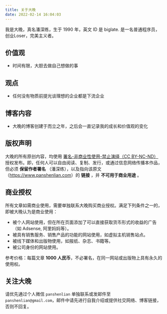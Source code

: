 ```yaml
---
title: 关于大晚
date: 2022-02-14 16:04:03
---
```



我是大晚，真名潘深练，生于 1990 年，英文 ID 是 biglate. 
是一名普通程序员，创业Loser，完美主义者。

## 价值观

* 时间有限，大胆去做自己想做的事

## 观点

* 任何没有物质前提光谈理想的企业都是下流企业

## 博客内容

* 大晚的博客创建于而立之年，之后会一直记录我的成长和价值观的变化

<a id='licence'></a>
## 版权声明

大晚的所有原创内容，均使用 [署名-非商业性使用-禁止演绎（CC BY-NC-ND）](https://creativecommons.org/licenses/by-nc-nd/3.0/cn/) 授权发布。即，任何人可以自由阅读、复制、发行，或通过信息网络传播本作品，但必须 **保留作者署名** （潘深练），以及指向该原文（<https://www.panshenlian.com>）的 **链接** ，并 **不可用于商业用途** 。

## 商业授权
所有文章如需商业使用，需要单独联系大晚购买商业授权。满足下列条件之一的，即被大晚认为是商业使用：

* 被个人网站使用，但在所在页面添加了可以直接获取货币形式的收益的广告（如 Adsense, 阿里妈妈等）。
* 被具有销售服务、销售产品的功能的网站使用，如虚拟主机销售站点。
* 被线下媒体和出版物使用，如报纸、杂志、书籍等。
* 被公司身份的网站使用。

参考价格：每篇文章 **1000 人民币**，不必署名，在同一网站或出版物上具有永久的使用权。

## 关注大晚
请优先通过个人微信 `panshenlian` 单独联系或发邮件至 `panshenlian@gmail.com`，邮件中请先进行自我介绍或提供社交网络、博客链接，否则不回复。